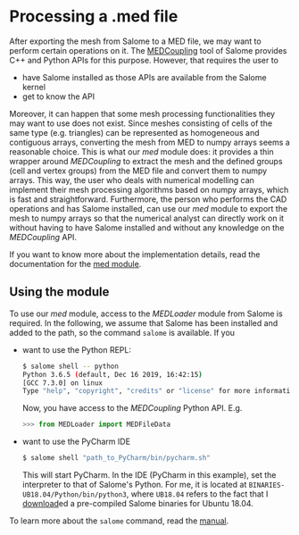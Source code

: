 # Processing a .med file



After exporting the mesh from Salome to a MED file, we may want to perform certain operations on it. The [MEDCoupling](https://docs.salome-platform.org/latest/dev/MEDCoupling/developer/index.html) tool of Salome provides C++ and Python APIs for this purpose. However, that requires the user to

-  have Salome installed as those APIs are available from the Salome kernel
-  get to know the API

Moreover, it can happen that some mesh processing functionalities they may want to use does not exist. Since meshes consisting of cells of the same type (e.g. triangles) can be represented as homogeneous and contiguous arrays, converting the mesh from MED to numpy arrays seems a reasonable choice. This is what our *med* module does: it provides a thin wrapper around *MEDCoupling* to extract the mesh and the defined groups (cell and vertex groups) from the MED file and convert them to numpy arrays. This way, the user who deals with numerical modelling can implement their mesh processing algorithms based on numpy arrays, which is fast and straightforward. Furthermore, the person who performs the CAD operations and has Salome installed, can use our *med* module to export the mesh to numpy arrays so that the numerical analyst can directly work on it without having to have Salome installed and without any knowledge on the *MEDCoupling* API.

If you want to know more about the implementation details, read the documentation for the [med module](https://github.com/CsatiZoltan/CristalX/blob/master/grains/med.py).



## Using the module

To use our *med* module, access to the *MEDLoader* module from Salome is required. In the following, we assume that Salome has been installed and added to the path, so the command `salome` is available. If you 
- want to use the Python REPL:
  
   ```bash
   $ salome shell -- python
   Python 3.6.5 (default, Dec 16 2019, 16:42:15) 
   [GCC 7.3.0] on linux
   Type "help", "copyright", "credits" or "license" for more information.
   ```
   
   Now, you have access to the *MEDCoupling* Python API. E.g.
   ```python
   >>> from MEDLoader import MEDFileData
   ```
   
- want to use the PyCharm IDE

   ```bash
   $ salome shell "path_to_PyCharm/bin/pycharm.sh"
   ```
   This will start PyCharm. In the IDE (PyCharm in this example), set the interpreter to that of Salome's Python. For me, it is located at `BINARIES-UB18.04/Python/bin/python3`, where `UB18.04` refers to the fact that I [download](https://www.salome-platform.org/downloads/current-version)ed a pre-compiled Salome binaries for Ubuntu 18.04.

To learn more about the `salome` command, read the [manual](https://docs.salome-platform.org/latest/tui/KERNEL/salome_command.html).
